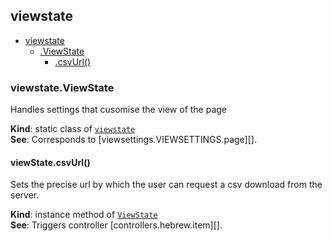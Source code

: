 <a name="module_viewstate"></a>

## viewstate

* [viewstate](#module_viewstate)
    * [.ViewState](#module_viewstate.ViewState)
        * [.csvUrl()](#module_viewstate.ViewState+csvUrl)

<a name="module_viewstate.ViewState"></a>

### viewstate.ViewState
Handles settings that cusomise the view of the page

**Kind**: static class of [<code>viewstate</code>](#module_viewstate)  
**See**: Corresponds to [viewsettings.VIEWSETTINGS.page][].  
<a name="module_viewstate.ViewState+csvUrl"></a>

#### viewState.csvUrl()
Sets the precise url by which the user can request a csv download from the server.

**Kind**: instance method of [<code>ViewState</code>](#module_viewstate.ViewState)  
**See**: Triggers controller [controllers.hebrew.item][].  
